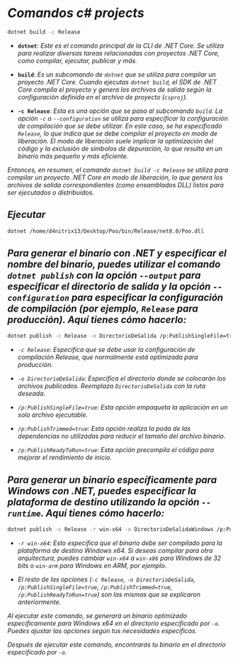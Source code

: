 <!-- Autor: Daniel Benjamin Perez Morales -->
<!-- GitHub: https://github.com/DanielPerezMoralesDev13 -->
<!-- Correo electrónico: danielperezdev@proton.me  -->
# ***Comandos c# projects***

```bash
dotnet build -c Release
```

- **`dotnet`**: *Este es el comando principal de la CLI de .NET Core. Se utiliza para realizar diversas tareas relacionadas con proyectos .NET Core, como compilar, ejecutar, publicar y más.*

- **`build`**: *Es un subcomando de `dotnet` que se utiliza para compilar un proyecto .NET Core. Cuando ejecutas `dotnet build`, el SDK de .NET Core compila el proyecto y genera los archivos de salida según la configuración definida en el archivo de proyecto (`csproj`).*

- **`-c Release`**: *Esta es una opción que se pasa al subcomando `build`. La opción `-c` o `--configuration` se utiliza para especificar la configuración de compilación que se debe utilizar. En este caso, se ha especificado `Release`, lo que indica que se debe compilar el proyecto en modo de liberación. El modo de liberación suele implicar la optimización del código y la exclusión de símbolos de depuración, lo que resulta en un binario más pequeño y más eficiente.*

*Entonces, en resumen, el comando `dotnet build -c Release` se utiliza para compilar un proyecto .NET Core en modo de liberación, lo que genera los archivos de salida correspondientes (como ensamblados DLL) listos para ser ejecutados o distribuidos.*

## ***Ejecutar***

```bash
dotnet /home/d4nitrix13/Desktop/Poo/bin/Release/net8.0/Poo.dll
```

## ***Para generar el binario con .NET y especificar el nombre del binario, puedes utilizar el comando `dotnet publish` con la opción `--output` para especificar el directorio de salida y la opción `--configuration` para especificar la configuración de compilación (por ejemplo, `Release` para producción). Aquí tienes cómo hacerlo:***

```bash
dotnet publish -c Release -o DirectorioDeSalida /p:PublishSingleFile=true /p:PublishTrimmed=true /p:PublishReadyToRun=true
```

- *`-c Release`: Especifica que se debe usar la configuración de compilación Release, que normalmente está optimizada para producción.*

- *`-o DirectorioDeSalida`: Especifica el directorio donde se colocarán los archivos publicados. Reemplaza `DirectorioDeSalida` con la ruta deseada.*

- *`/p:PublishSingleFile=true`: Esta opción empaqueta la aplicación en un solo archivo ejecutable.*

- *`/p:PublishTrimmed=true`: Esta opción realiza la poda de las dependencias no utilizadas para reducir el tamaño del archivo binario.*

- *`/p:PublishReadyToRun=true`: Esta opción precompila el código para mejorar el rendimiento de inicio.*

## ***Para generar un binario específicamente para Windows con .NET, puedes especificar la plataforma de destino utilizando la opción `--runtime`. Aquí tienes cómo hacerlo:***

```bash
dotnet publish -c Release -r win-x64 -o DirectorioDeSalidaWindows /p:PublishSingleFile=true /p:PublishTrimmed=true /p:PublishReadyToRun=true
```

- *`-r win-x64`: Esto especifica que el binario debe ser compilado para la plataforma de destino Windows x64. Si deseas compilar para otra arquitectura, puedes cambiar `win-x64` a `win-x86` para Windows de 32 bits o `win-arm` para Windows en ARM, por ejemplo.*

- *El resto de las opciones (`-c Release`, `-o DirectorioDeSalida`, `/p:PublishSingleFile=true`, `/p:PublishTrimmed=true`, `/p:PublishReadyToRun=true`) son las mismas que se explicaron anteriormente.*

*Al ejecutar este comando, se generará un binario optimizado específicamente para Windows x64 en el directorio especificado por `-o`. Puedes ajustar las opciones según tus necesidades específicas.*

*Después de ejecutar este comando, encontrarás tu binario en el directorio especificado por `-o`.*
